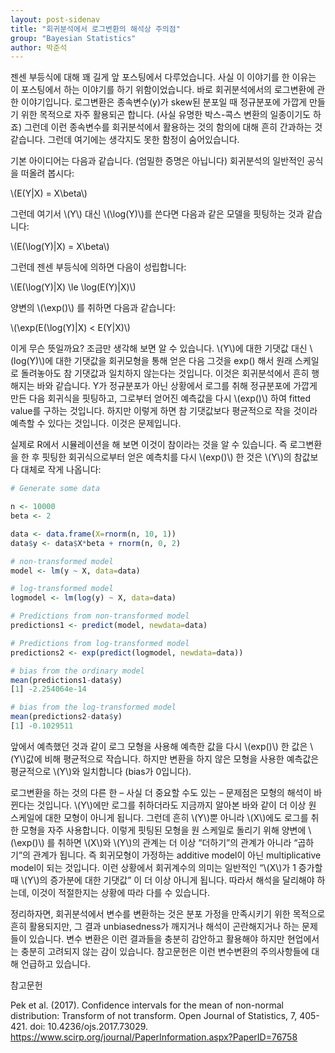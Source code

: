 ```yaml
---
layout: post-sidenav
title: "회귀분석에서 로그변환의 해석상 주의점"
group: "Bayesian Statistics"
author: 박준석
---
```


젠센 부등식에 대해 꽤 길게 앞 포스팅에서 다루었습니다. 사실 이 이야기를 한 이유는 이 포스팅에서 하는 이야기를 하기 위함이었습니다. 바로 회귀분석에서의 로그변환에 관한 이야기입니다. 로그변환은 종속변수(y)가 skew된 분포일 때 정규분포에 가깝게 만들기 위한 목적으로 자주 활용되곤 합니다. (사실 유명한 박스-콕스 변환의 일종이기도 하죠) 그런데 이런 종속변수를 회귀분석에서 활용하는 것의 함의에 대해 흔히 간과하는 것 같습니다. 그런데 여기에는 생각지도 못한 함정이 숨어있습니다.

기본 아이디어는 다음과 같습니다. (엄밀한 증명은 아닙니다) 회귀분석의 일반적인 공식을 떠올려 봅시다:

\\(E(Y|X) = X\beta\\)

그런데 여기서 \\(Y\\) 대신 \\(\log(Y)\\)를 쓴다면 다음과 같은 모델을 핏팅하는 것과 같습니다:

\\(E(\log(Y)|X) = X\beta\\)

그런데 젠센 부등식에 의하면 다음이 성립합니다:

\\(E(\log(Y)|X) \le \log(E(Y)|X)\\)

양변의 \\(\exp()\\) 를 취하면 다음과 같습니다:

\\(\exp(E(\log(Y)|X) < E(Y|X)\\)

이게 무슨 뜻일까요? 조금만 생각해 보면 알 수 있습니다. \\(Y\\)에 대한 기댓값 대신 \\(log(Y)\\)에 대한 기댓값을 회귀모형을 통해 얻은 다음 그것을 exp() 해서 원래 스케일로 돌려놓아도 참 기댓값과 일치하지 않는다는 것입니다. 이것은 회귀분석에서 흔히 행해지는 바와 같습니다. Y가 정규분포가 아닌 상황에서 로그를 취해 정규분포에 가깝게 만든 다음 회귀식을 핏팅하고, 그로부터 얻어진 예측값을 다시 \\(exp()\\) 하여 fitted value를 구하는 것입니다. 하지만 이렇게 하면 참 기댓값보다 평균적으로 작을 것이라 예측할 수 있다는 것입니다. 이것은 문제입니다.

실제로 R에서 시뮬레이션을 해 보면 이것이 참이라는 것을 알 수 있습니다. 즉 로그변환을 한 후 핏팅한 회귀식으로부터 얻은 예측치를 다시 \\(exp()\\) 한 것은 \\(Y\\)의 참값보다 대체로 작게 나옵니다:

```r
# Generate some data

n <- 10000
beta <- 2

data <- data.frame(X=rnorm(n, 10, 1))
data$y <- data$X*beta + rnorm(n, 0, 2)

# non-transformed model
model <- lm(y ~ X, data=data)

# log-transformed model
logmodel <- lm(log(y) ~ X, data=data)

# Predictions from non-transformed model
predictions1 <- predict(model, newdata=data)

# Predictions from log-transformed model
predictions2 <- exp(predict(logmodel, newdata=data)) 

# bias from the ordinary model
mean(predictions1-data$y) 
[1] -2.254064e-14

# bias from the log-transformed model
mean(predictions2-data$y) 
[1] -0.1029511
```

앞에서 예측했던 것과 같이 로그 모형을 사용해 예측한 값을 다시 \\(exp()\\) 한 값은 \\(Y\\)값에 비해 평균적으로 작습니다. 하지만 변환을 하지 않은 모형을 사용한 예측값은 평균적으로 \\(Y\\)와 일치합니다 (bias가 0입니다).

로그변환을 하는 것의 다른 한 – 사실 더 중요할 수도 있는 – 문제점은 모형의 해석이 바뀐다는 것입니다. \\(Y\\)에만 로그를 취하더라도 지금까지 알아본 바와 같이 더 이상 원 스케일에 대한 모형이 아니게 됩니다. 그런데 흔히 \\(Y\\)뿐 아니라 \\(X\\)에도 로그를 취한 모형을 자주 사용합니다. 이렇게 핏팅된 모형을 원 스케일로 돌리기 위해 양변에 \\(\exp()\\) 를 취하면 \\(X\\)와 \\(Y\\)의 관계는 더 이상 “더하기”의 관계가 아니라 “곱하기”의 관계가 됩니다. 즉 회귀모형이 가정하는 additive model이 아닌 multiplicative model이 되는 것입니다. 이런 상황에서 회귀계수의 의미는 일반적인 “\\(X\\)가 1 증가할 때 \\(Y\\)의 증가분에 대한 기댓값” 이 더 이상 아니게 됩니다. 따라서 해석을 달리해야 하는데, 이것이 적절한지는 상황에 따라 다를 수 있습니다.

정리하자면, 회귀분석에서 변수를 변환하는 것은 분포 가정을 만족시키기 위한 목적으로 흔히 활용되지만, 그 결과 unbiasedness가 깨지거나 해석이 곤란해지거나 하는 문제들이 있습니다. 변수 변환은 이런 결과들을 충분히 감안하고 활용해야 하지만 현업에서는 충분히 고려되지 않는 감이 있습니다. 참고문헌은 이런 변수변환의 주의사항들에 대해 언급하고 있습니다.

참고문헌

Pek et al. (2017). Confidence intervals for the mean of non-normal distribution: Transform of not transform. Open Journal of Statistics, 7, 405-421. doi: 10.4236/ojs.2017.73029.
https://www.scirp.org/journal/PaperInformation.aspx?PaperID=76758


